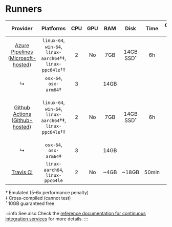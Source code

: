 # Runners

|                         Provider                          |                         Platforms                          | CPU | GPU | RAM  |   Disk    | Time  | Concurrent jobs |                    Notes                     |
| :-------------------------------------------------------: | :--------------------------------------------------------: | :-: | :-: | :--: | :-------: | :---: | :-------------: | :------------------------------------------: |
| [Azure Pipelines][azure] ([Microsoft-hosted][ms-hosted])  | `linux-64`, `win-64`, `linux-aarch64`†‡, `linux-ppc64le`†‡ |  2  | No  | 7GB  | 14GB SSD˟ |  6h   |       100       |          [More details][ms-hosted]           |
|                             ↳                             |                   `osx-64`, `osx-arm64`‡                   |  3  |     | 14GB |           |       |                 |
| [Github Actions][gh-actions] ([Github-hosted][gh-hosted]) | `linux-64`, `win-64`, `linux-aarch64`†‡, `linux-ppc64le`†‡ |  2  | No  | 7GB  | 14GB SSD˟ |  6h   |       100       | Reserved for internal conda-forge usage only |
|                             ↳                             |                   `osx-64`, `osx-arm64`‡                   |  3  |     | 14GB |           |       |                 |
|                    [Travis CI][travis]                    |              `linux-aarch64`, `linux-ppc64le`              |  2  | No  | ~4GB |   ~18GB   | 50min |        ?        |

_†_ Emulated (5-6x performance penalty) <br />
_‡_ Cross-compiled (cannot test) <br />
_˟_ 10GB guaranteed free <br/>

:::info See also
Check the [reference documentation for continuous integration services](./infrastructure/services.md#continuous-integration) for more details.
:::

[azure]: https://azure.microsoft.com/en-us/products/devops/pipelines/
[gh-actions]: https://github.com/features/actions
[ms-hosted]: https://learn.microsoft.com/en-us/azure/devops/pipelines/agents/hosted?view=azure-devops&tabs=yaml
[gh-hosted]: https://docs.github.com/en/actions/using-github-hosted-runners/about-github-hosted-runners#supported-runners-and-hardware-resources
[travis]: https://travis-ci.com/
